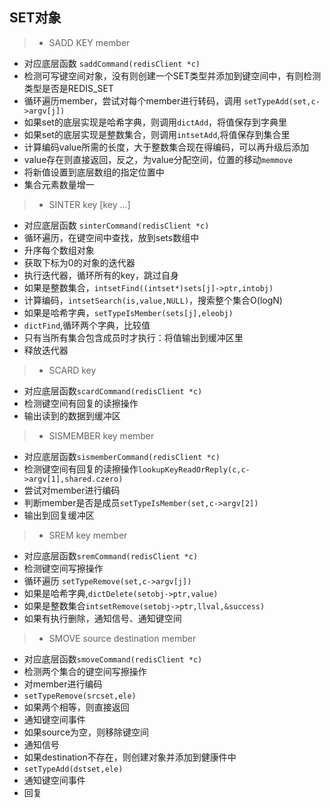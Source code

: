 SET对象
-----

> * SADD KEY member
- 对应底层函数 ```saddCommand(redisClient *c)```
- 检测可写键空间对象，没有则创建一个SET类型并添加到键空间中，有则检测类型是否是REDIS_SET
- 循环遍历member，尝试对每个member进行转码，调用 ```setTypeAdd(set,c->argv[j])```
- 如果set的底层实现是哈希字典，则调用```dictAdd```，将值保存到字典里
- 如果set的底层实现是整数集合，则调用```intsetAdd```,将值保存到集合里
- 计算编码value所需的长度，大于整数集合现在得编码，可以再升级后添加
- value存在则直接返回，反之，为value分配空间，位置的移动```memmove```
- 将新值设置到底层数组的指定位置中
- 集合元素数量增一

> * SINTER key [key ...]
- 对应底层函数 ```sinterCommand(redisClient *c)```
- 循环遍历，在键空间中查找，放到sets数组中
- 升序每个数组对象
- 获取下标为0的对象的迭代器
- 执行迭代器，循环所有的key，跳过自身
- 如果是整数集合，```intsetFind((intset*)sets[j]->ptr,intobj)```
- 计算编码，```intsetSearch(is,value,NULL)```，搜索整个集合O(logN)
- 如果是哈希字典，```setTypeIsMember(sets[j],eleobj)```
- ```dictFind```,循环两个字典，比较值
- 只有当所有集合包含成员时才执行：将值输出到缓冲区里
- 释放迭代器

> * SCARD key
- 对应底层函数```scardCommand(redisClient *c)```
- 检测键空间有回复的读擦操作
- 输出读到的数据到缓冲区

> * SISMEMBER key member
- 对应底层函数```sismemberCommand(redisClient *c)```
- 检测键空间有回复的读擦操作```lookupKeyReadOrReply(c,c->argv[1],shared.czero)```
- 尝试对member进行编码
- 判断member是否是成员```setTypeIsMember(set,c->argv[2])```
- 输出到回复缓冲区

> * SREM key member
- 对应底层函数```sremCommand(redisClient *c)```
- 检测键空间写擦操作
- 循环遍历 ```setTypeRemove(set,c->argv[j])```
- 如果是哈希字典,```dictDelete(setobj->ptr,value)```
- 如果是整数集合```intsetRemove(setobj->ptr,llval,&success)```
- 如果有执行删除，通知信号、通知键空间

> * SMOVE source destination member
- 对应底层函数```smoveCommand(redisClient *c)```
- 检测两个集合的键空间写擦操作
- 对member进行编码
- ```setTypeRemove(srcset,ele)```
- 如果两个相等，则直接返回
- 通知键空间事件
- 如果source为空，则移除键空间
- 通知信号
- 如果destination不存在，则创建对象并添加到健康件中
- ```setTypeAdd(dstset,ele)```
- 通知键空间事件
- 回复


